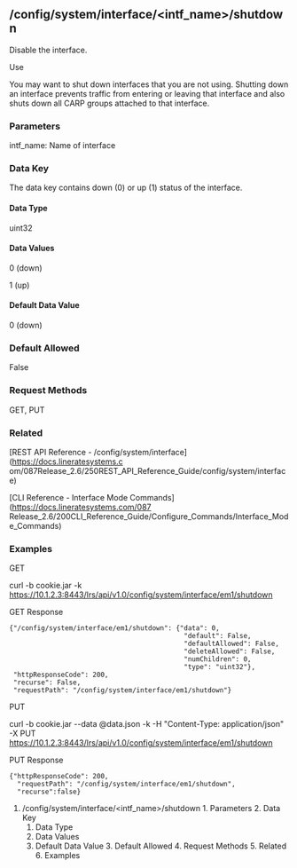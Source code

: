 ## /config/system/interface/<intf_name>/shutdown

Disable the interface.

Use

You may want to shut down interfaces that you are not using. Shutting down an
interface prevents traffic from entering or leaving that interface and also
shuts down all CARP groups attached to that interface.

### Parameters

intf_name: Name of interface

### Data Key

The data key contains down (0) or up (1) status of the interface.

#### Data Type

uint32

#### Data Values

0 (down)

1 (up)

#### Default Data Value

0 (down)

### Default Allowed

False

### Request Methods

GET, PUT

### Related

[REST API Reference - /config/system/interface](https://docs.lineratesystems.c
om/087Release_2.6/250REST_API_Reference_Guide/config/system/interface)

[CLI Reference - Interface Mode Commands](https://docs.lineratesystems.com/087
Release_2.6/200CLI_Reference_Guide/Configure_Commands/Interface_Mode_Commands)

### Examples

GET

curl -b cookie.jar -k
https://10.1.2.3:8443/lrs/api/v1.0/config/system/interface/em1/shutdown

GET Response

    
    {"/config/system/interface/em1/shutdown": {"data": 0,
                                                "default": False,
                                                "defaultAllowed": False,
                                                "deleteAllowed": False,
                                                "numChildren": 0,
                                                "type": "uint32"},
     "httpResponseCode": 200,
     "recurse": False,
     "requestPath": "/config/system/interface/em1/shutdown"}
    

PUT

curl -b cookie.jar --data @data.json -k -H "Content-Type: application/json" -X
PUT https://10.1.2.3:8443/lrs/api/v1.0/config/system/interface/em1/shutdown

PUT Response

    
    {"httpResponseCode": 200,
      "requestPath": "/config/system/interface/em1/shutdown",
      "recurse":false}

  1. /config/system/interface/<intf_name>/shutdown
    1. Parameters
    2. Data Key
      1. Data Type
      2. Data Values
      3. Default Data Value
    3. Default Allowed
    4. Request Methods
    5. Related
    6. Examples


